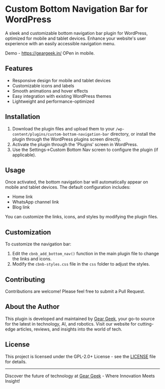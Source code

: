 # Custom Bottom Navigation Bar for WordPress

A sleek and customizable bottom navigation bar plugin for WordPress, optimized for mobile and tablet devices. Enhance your website's user experience with an easily accessible navigation menu.

Demo - https://geargeek.in/
OPen in mobile.

## Features

* Responsive design for mobile and tablet devices
* Customizable icons and labels
* Smooth animations and hover effects
* Easy integration with existing WordPress themes
* Lightweight and performance-optimized

## Installation

1. Download the plugin files and upload them to your `/wp-content/plugins/custom-bottom-navigation-bar` directory, or install the plugin through the WordPress plugins screen directly.
2. Activate the plugin through the 'Plugins' screen in WordPress.
3. Use the Settings->Custom Bottom Nav screen to configure the plugin (if applicable).

## Usage

Once activated, the bottom navigation bar will automatically appear on mobile and tablet devices. The default configuration includes:

* Home link
* WhatsApp channel link
* Blog link

You can customize the links, icons, and styles by modifying the plugin files.

## Customization

To customize the navigation bar:

1. Edit the `cbnb_add_bottom_nav()` function in the main plugin file to change the links and icons.
2. Modify the `cbnb-styles.css` file in the `css` folder to adjust the styles.

## Contributing

Contributions are welcome! Please feel free to submit a Pull Request.

## About the Author

This plugin is developed and maintained by [Gear Geek](https://geargeek.in), your go-to source for the latest in technology, AI, and robotics. Visit our website for cutting-edge articles, reviews, and insights into the world of tech.

## License

This project is licensed under the GPL-2.0+ License - see the [LICENSE](LICENSE) file for details.

---

Discover the future of technology at [Gear Geek](https://geargeek.in) - Where Innovation Meets Insight!
